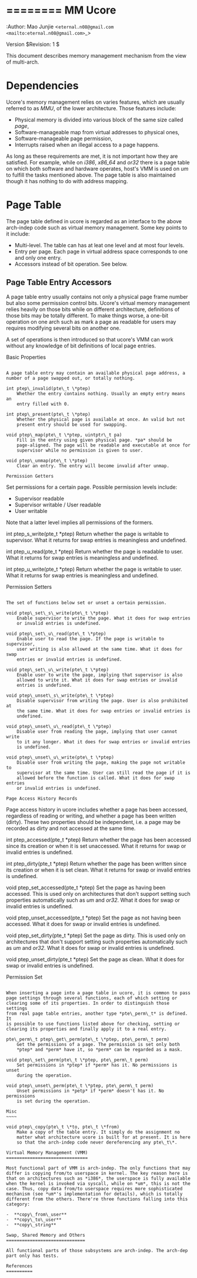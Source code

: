 ========
MM Ucore
========

:Author: Mao Junjie <`eternal.n08@gmail.com <mailto:eternal.n08@gmail.com>`_>

Version
    $Revision: 1 $

This document describes memory management mechanism from the view of
multi-arch.

Dependencies
============

Ucore's memory management relies on varies features, which are usually
referred to as *MMU*, of the lower architecture. Those features include:

-  Physical memory is divided into various block of the same size called
   *page*,
-  Software-manageable map from virtual addresses to physical ones,
-  Software-manageable page permission,
-  Interrupts raised when an illegal access to a page happens.

As long as these requirements are met, it is not important how they are
satisfied. For example, while on *i386*, *x86\_64* and *or32* there is a
page table on which both software and hardware operates, host's VMM is
used on *um* to fulfill the tasks mentioned above. The page table is
also maintained though it has nothing to do with address mapping.

Page Table
==========

The page table defined in ucore is regarded as an interface to the above
arch-indep code such as virtual memory management. Some key points to it
include:

-  Multi-level. The table can has at leat one level and at most four
   levels.
-  Entry per page. Each page in virtual address space corresponds to one
   and only one entry.
-  Accessors instead of bit operation. See below.

Page Table Entry Accessors
--------------------------

A page table entry usually contains not only a physical page frame
number but also some permission control bits. Ucore's virtual memory
management relies heavily on those bits while on different architecture,
definitions of those bits may be totally different. To make things
worse, a one-bit operation on one arch such as mark a page as readable
for users may requires modifying several bits on another one.

A set of operations is then introduced so that ucore's VMM can work
without any knowledge of bit definitions of local page entries.

Basic Properties
~~~~~~~~~~~~~~~~

A page table entry may contain an available physical page address, a
number of a page swapped out, or totally nothing.

int ptep\_invalid(pte\_t \*ptep)
    Whether the entry contains nothing. Usually an empty entry means an
    entry filled with 0.

int ptep\_present(pte\_t \*ptep)
    Whether the physical page is available at once. An valid but not
    present entry should be used for swapping.

void ptep\_map(pte\_t \*ptep, uintptr\_t pa)
    Fill in the entry using given physical page. *pa* should be
    page-aligned. The page will be readable and executable at once for
    supervisor while no permission is given to user.

void ptep\_unmap(pte\_t \*ptep)
    Clear an entry. The entry will become invalid after unmap.

Permission Getters
~~~~~~~~~~~~~~~~~~

Set permissions for a certain page. Possible permission levels include:

-  Supervisor readable
-  Supervisor writable / User readable
-  User writable

Note that a latter level implies all permissions of the formers.

int ptep\_s\_write(pte\_t \*ptep)
    Return whether the page is writable to supervisor. What it returns
    for swap entries is meaningless and undefined.

int ptep\_u\_read(pte\_t \*ptep)
    Return whether the page is readable to user. What it returns for
    swap entries is meaningless and undefined.

int ptep\_u\_write(pte\_t \*ptep)
    Return whether the page is writable to user. What it returns for
    swap entries is meaningless and undefined.

Permission Setters
~~~~~~~~~~~~~~~~~~

The set of functions below set or unset a certain permission.

void ptep\_set\_s\_write(pte\_t \*ptep)
    Enable supervisor to write the page. What it does for swap entries
    or invalid entries is undefined.

void ptep\_set\_u\_read(pte\_t \*ptep)
    Enable user to read the page. If the page is writable to supervisor,
    user writing is also allowed at the same time. What it does for swap
    entries or invalid entries is undefined.

void ptep\_set\_u\_write(pte\_t \*ptep)
    Enable user to write the page, implying that supervisor is also
    allowed to write it. What it does for swap entries or invalid
    entries is undefined.

void ptep\_unset\_s\_write(pte\_t \*ptep)
    Disable supervisor from writing the page. User is also prohibited at
    the same time. What it does for swap entries or invalid entries is
    undefined.

void ptep\_unset\_u\_read(pte\_t \*ptep)
    Disable user from reading the page, implying that user cannot write
    to it any longer. What it does for swap entries or invalid entries
    is undefined.

void ptep\_unset\_u\_write(pte\_t \*ptep)
    Disable user from writing the page, making the page not writable to
    supervisor at the same time. User can still read the page if it is
    allowed before the function is called. What it does for swap entries
    or invalid entries is undefined.

Page Access History Records
~~~~~~~~~~~~~~~~~~~~~~~~~~~

Page access history in ucore includes whether a page has been accessed,
regardless of reading or writing, and whether a page has been written
(dirty). These two properties should be independent, i.e. a page may be
recorded as dirty and not accessed at the same time.

int ptep\_accessed(pte\_t \*ptep)
    Return whether the page has been accessed since its creation or when
    it is set unaccessed. What it returns for swap or invalid entries is
    undefined.

int ptep\_dirty(pte\_t \*ptep)
    Return whether the page has been written since its creation or when
    it is set clean. What it returns for swap or invalid entries is
    undefined.

void ptep\_set\_accessed(pte\_t \*ptep)
    Set the page as having been accessed. This is used only on
    architectures that don't support setting such properties
    automatically such as *um* and *or32*. What it does for swap or
    invalid entries is undefined.

void ptep\_unset\_accessed(pte\_t \*ptep)
    Set the page as not having been accessed. What it does for swap or
    invalid entries is undefined.

void ptep\_set\_dirty(pte\_t \*ptep)
    Set the page as dirty. This is used only on architectures that don't
    support setting such properties automatically such as *um* and
    *or32*. What it does for swap or invalid entries is undefined.

void ptep\_unset\_dirty(pte\_t \*ptep)
    Set the page as clean. What it does for swap or invalid entries is
    undefined.

Permission Set
~~~~~~~~~~~~~~

When inserting a page into a page table in ucore, it is common to pass
page settings through several functions, each of which setting or
clearing some of its properties. In order to distinguish those settings
from real page table entries, another type *pte\_perm\_t* is defined. It
is possible to use functions listed above for checking, setting or
clearing its properties and finally apply it to a real entry.

pte\_perm\_t ptep\_get\_perm(pte\_t \*ptep, pte\_perm\_t perm)
    Get the permissions of a page. The permission is set only both
    *ptep* and *perm* have it, so *perm* can be regarded as a mask.

void ptep\_set\_perm(pte\_t \*ptep, pte\_perm\_t perm)
    Set permissions in *ptep* if *perm* has it. No permissions is unset
    during the operation.

void ptep\_unset\_perm(pte\_t \*ptep, pte\_perm\_t perm)
    Unset permissions in *petp* if *perm* doesn't has it. No permissions
    is set during the operation.

Misc
~~~~

void ptep\_copy(pte\_t \*to, pte\_t \*from)
    Make a copy of the table entry. It simply do the assignment no
    matter what architecture ucore is built for at present. It is here
    so that the arch-indep code never dereferencing any pte\_t\*.

Virtual Memory Management (VMM)
===============================

Most functional part of VMM is arch-indep. The only functions that may
differ is copying from/to userspace in kernel. The key reason here is
that on architectures such as *i386*, the userspace is fully available
when the kernel is invoked via syscall, while on *um*, this is not the
case. Thus, copy data from/to userspace requires more sophisticated
mechanism (see *um*'s implementation for details), which is totally
different from the others. There're three functions falling into this
category:

-  **copy\_from\_user**
-  **copy\_to\_user**
-  **copy\_string**

Swap, Shared Memory and Others
==============================

All functional parts of those subsystems are arch-indep. The arch-dep
part only has tests.

References
==========
